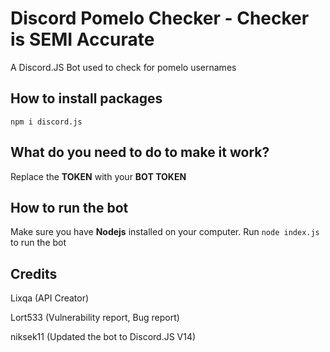 # Discord Pomelo Checker - Checker is SEMI Accurate
A Discord.JS Bot used to check for pomelo usernames

## How to install packages
`npm i discord.js`

## What do you need to do to make it work?
Replace the **TOKEN** with your **BOT TOKEN**

## How to run the bot
Make sure you have **Nodejs** installed on your computer. Run `node index.js` to run the bot 

## Credits
Lixqa (API Creator)

Lort533 (Vulnerability report, Bug report)

niksek11 (Updated the bot to Discord.JS V14)
